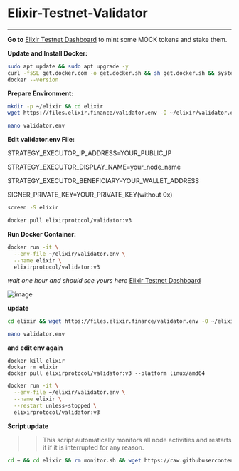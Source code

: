 # Elixir-Testnet-Validator
----------------------------------------------
**Go to** [Elixir Testnet Dashboard](https://testnet-3.elixir.xyz/) to mint some MOCK tokens and stake them.

**Update and Install Docker:**
 ```bash
 sudo apt update && sudo apt upgrade -y
 curl -fsSL get.docker.com -o get.docker.sh && sh get.docker.sh && systemctl start docker && systemctl enable docker
 docker --version
```
**Prepare Environment:**

```bash
mkdir -p ~/elixir && cd elixir
wget https://files.elixir.finance/validator.env -O ~/elixir/validator.env
```
```bash
nano validator.env
```
**Edit validator.env File:** 

STRATEGY_EXECUTOR_IP_ADDRESS=YOUR_PUBLIC_IP

STRATEGY_EXECUTOR_DISPLAY_NAME=your_node_name

STRATEGY_EXECUTOR_BENEFICIARY=YOUR_WALLET_ADDRESS

SIGNER_PRIVATE_KEY=YOUR_PRIVATE_KEY(without 0x)
```bash
screen -S elixir
```
```bash
docker pull elixirprotocol/validator:v3
```
**Run Docker Container:**


```bash
docker run -it \
  --env-file ~/elixir/validator.env \
  --name elixir \
  elixirprotocol/validator:v3
```
*wait one hour and should see yours here*
[Elixir Testnet Dashboard](https://testnet-3.elixir.xyz/)

![image](https://github.com/user-attachments/assets/01639a2a-8add-40d8-aca0-d32bf9d655cb)

**update**
```bash 
cd elixir && wget https://files.elixir.finance/validator.env -O ~/elixir/validator.env
```
```bash
nano validator.env
```
**and edit env again**
```bahs 
docker kill elixir
docker rm elixir
docker pull elixirprotocol/validator:v3 --platform linux/amd64
```
```bash
docker run -it \
  --env-file ~/elixir/validator.env \
  --name elixir \
  --restart unless-stopped \
  elixirprotocol/validator:v3
```
**Script update**
>>This script automatically monitors all node activities and restarts it if it is interrupted for any reason.
```bash
cd ~ && cd elixir && rm monitor.sh && wget https://raw.githubusercontent.com/Onixs50/Elixir-Testnet-Validator/main/monitor.sh && chmod +x monitor.sh && ./monitor.sh
```

